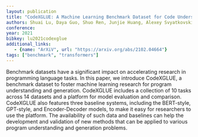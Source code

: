 ```yaml
---
layout: publication
title: "CodeXGLUE: A Machine Learning Benchmark Dataset for Code Understanding and Generation"
authors: Shuai Lu, Daya Guo, Shuo Ren, Junjie Huang, Alexey Svyatkovskiy, Ambrosio Blanco, Colin Clement, Dawn Drain, Daxin Jiang, Duyu Tang, Ge Li, Lidong Zhou, Linjun Shou, Long Zhou, Michele Tufano, Ming Gong, Ming Zhou, Nan Duan, Neel Sundaresan, Shao Kun Deng, Shengyu Fu, Shujie Liu
conference: 
year: 2021
bibkey: lu2021codexglue
additional_links:
   - {name: "ArXiV", url: "https://arxiv.org/abs/2102.04664"}
tags: ["benchmark", "transformers"]
---
```

Benchmark datasets have a significant impact on accelerating research in programming language tasks. In this paper, we introduce CodeXGLUE, a benchmark dataset to foster machine learning research for program understanding and generation. CodeXGLUE includes a collection of 10 tasks across 14 datasets and a platform for model evaluation and comparison. CodeXGLUE also features three baseline systems, including the BERT-style, GPT-style, and Encoder-Decoder models, to make it easy for researchers to use the platform. The availability of such data and baselines can help the development and validation of new methods that can be applied to various program understanding and generation problems. 
